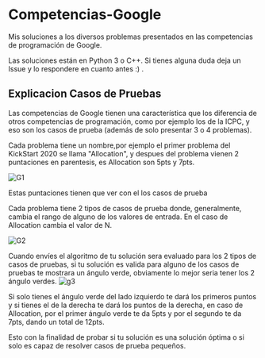 # Competencias-Google
Mis soluciones a los diversos problemas presentados en las competencias de programación de Google.

Las soluciones están en Python 3 o C++.
Si tienes alguna duda deja un Issue y lo respondere en cuanto antes :) .

## Explicacion Casos de Pruebas
Las competencias de Google tienen una característica que los diferencia de otros competencias de programación, como por ejemplo los de la ICPC, y eso son los casos de prueba (además de solo presentar 3 o 4 problemas).

Cada problema tiene un nombre,por ejemplo el primer problema del KickStart 2020 se llama "Allocation", y despues del problema vienen 2 puntaciones en parentesis, es Allocation son 5pts y 7pts.

![G1](https://user-images.githubusercontent.com/46362679/77266944-076d6180-6c6f-11ea-95d8-b4c565e104e2.png)

Estas puntaciones tienen que ver con el los casos de prueba

Cada problema tiene 2 tipos de casos de prueba donde, generalmente, cambia el rango de alguno de los valores de entrada.
En el caso de Allocation cambia el valor de N.

![G2](https://user-images.githubusercontent.com/46362679/77267341-4e0f8b80-6c70-11ea-9c8f-af687f6c7330.png)

Cuando envíes el algoritmo de tu solución sera evaluado para los 2 tipos de casos de pruebas, si tu solución es valida para alguno de los casos de pruebas te mostrara un ángulo verde, obviamente lo mejor seria tener los 2 ángulo verdes.
![g3](https://user-images.githubusercontent.com/46362679/77267663-51efdd80-6c71-11ea-9e5a-6af6ce8fc7ac.png)

Si solo tienes el ángulo verde del lado izquierdo te dará los primeros puntos y si tienes el de la derecha te dará los puntos de la derecha, en caso de Allocation, por el primer ángulo verde te da 5pts y por el segundo te da 7pts, dando un total de 12pts.

Esto con la finalidad de probar si tu solución es una solución óptima o si solo es capaz de resolver casos de prueba pequeños.
